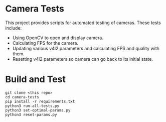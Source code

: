 # Camera Tests
This project provides scripts for automated testing of cameras. These tests include:
- Using OpenCV to open and display camera.
- Calculating FPS for the camera.
- Updating various v4l2 parameters and calculating FPS and quality with them.
- Resetting v4l2 parameters so camera can go back to its initial state.

# Build and Test
```
git clone <this repo>
cd camera-tests
pip install -r requirements.txt
python3 run-all-tests.py
python3 set-optimal-params.py
python3 reset-params.py
```
